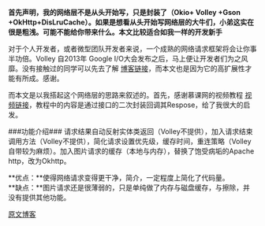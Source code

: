 **首先声明，我的网络层不是从头开始写，只是封装了（Okio+ Volley +Gson +OkHttp+DisLruCache）。如果是想看从头开始写网络层的大牛们，小弟这实在很是粗浅。可能不能给你带来什么。本文比较适合如我一样的开发新手**

对于个人开发者，或者微型团队开发者来说，一个成熟的网络请求框架将会让你事半功倍。Volley 自2013年 Google I/O大会发布之后，马上便让开发者们为之风靡。没有接触过的同学可以先去了解  [博客链接](http://blog.csdn.net/t12x3456/article/details/9221611)，而本文也是因为它的高扩展性才能有所成。感谢。

而本文是以我搭起这个网络层的思路来叙述的。首先，感谢慕课网的视频教程  [视频链接](http://www.imooc.com/learn/468)，教程中的内容是通过接口的二次封装回调其Respose，给了我很大的启发。

###功能介绍###
请求结果自动反射实体类返回（Volley不提供），加入请求结束调用方法（Volley不提供），简化请求设置优先级，缓存时间，重连策略（Volley自带较为麻烦）。加入图片请求的缓存（本地与内存），替换了饱受病垢的Apache http，改为Okhttp。

**优点：**使得网络请求变得更干净，简介，一定程度上简化了代码量。<br>
**缺点：**图片请求还是很薄弱的，只是单纯做了内存与磁盘缓存，与擦除，并没有提供其他功能。

[原文博客](http://blog.csdn.net/zhang_yanye/article/details/49330025)




